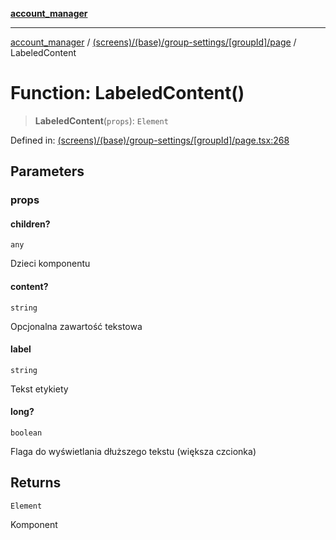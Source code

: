 [**account_manager**](../../../../../../README.md)

***

[account_manager](../../../../../../modules.md) / [(screens)/(base)/group-settings/\[groupId\]/page](../README.md) / LabeledContent

# Function: LabeledContent()

> **LabeledContent**(`props`): `Element`

Defined in: [(screens)/(base)/group-settings/\[groupId\]/page.tsx:268](https://github.com/DawLip/programowanie-zespolowe/blob/7db6c4f7e8feac59e458adcc08c8cc70f3a35b0d/website/app/(screens)/(base)/group-settings/[groupId]/page.tsx#L268)

## Parameters

### props

#### children?

`any`

Dzieci komponentu

#### content?

`string`

Opcjonalna zawartość tekstowa

#### label

`string`

Tekst etykiety

#### long?

`boolean`

Flaga do wyświetlania dłuższego tekstu (większa czcionka)

## Returns

`Element`

Komponent
